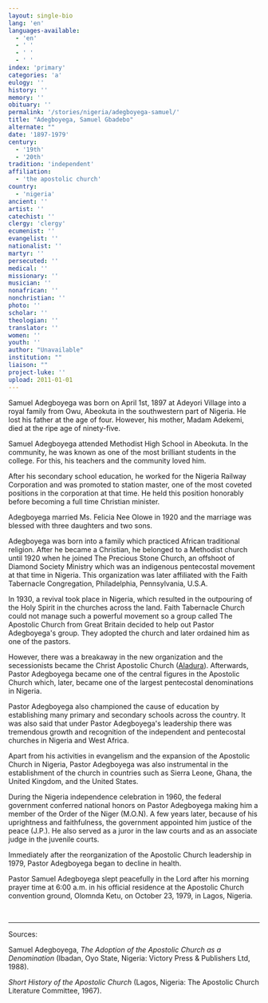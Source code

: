 ```yaml
---
layout: single-bio
lang: 'en'
languages-available:
  - 'en'
  - ' '
  - ' '
  - ' '
index: 'primary'
categories: 'a'
eulogy: ''
history: ''
memory: ''
obituary: ''
permalink: '/stories/nigeria/adegboyega-samuel/'
title: "Adegboyega, Samuel Gbadebo"
alternate: ""
date: '1897-1979'
century:
  - '19th'
  - '20th'
tradition: 'independent'
affiliation:
  - 'the apostolic church'
country:
  - 'nigeria'
ancient: ''
artist: ''
catechist: ''
clergy: 'clergy'
ecumenist: ''
evangelist: ''
nationalist: ''
martyr: ''
persecuted: ''
medical: ''
missionary: ''
musician: ''
nonafrican: ''
nonchristian: ''
photo: ''
scholar: ''
theologian: ''
translator: ''
women: ''
youth: ''
author: "Unavailable"
institution: ""
liaison: ""
project-luke: ''
upload: 2011-01-01
---
```




Samuel Adegboyega was born on April 1st, 1897 at Adeyori Village into a royal family from Owu, Abeokuta in the southwestern part of Nigeria.  He lost his father at the age of four. However,  his mother, Madam Adekemi, died at the ripe age of ninety-five.

Samuel Adegboyega attended Methodist High School in Abeokuta.  In the community, he was known as one of the most brilliant students in the college.  For this, his teachers and the community loved him.

After his secondary school education, he worked for the Nigeria Railway Corporation and was promoted to station master, one of the most coveted positions in the corporation at that time. He held this position honorably before becoming a full time Christian minister.

Adegboyega married Ms. Felicia Nee Olowe in 1920 and the marriage was blessed with three daughters and two sons.

Adegboyega was born into a family which practiced African traditional religion. After he became a Christian, he belonged to a Methodist church until 1920 when he joined The Precious Stone Church, an offshoot of Diamond Society Ministry which was an indigenous pentecostal movement at that time in Nigeria.  This organization was later affiliated with the Faith Tabernacle Congregation, Philadelphia, Pennsylvania, U.S.A.

In 1930, a revival took place in Nigeria, which resulted in the outpouring of the Holy Spirit in the churches across the land.  Faith Tabernacle Church could not manage such a powerful movement so a group called The Apostolic Church from Great Britain decided to help out Pastor Adegboyega's group.  They adopted the church and later ordained him as one of the pastors.

However, there was a breakaway in the new organization and the secessionists became the Christ Apostolic Church ([Aladura](http://www.britannica.com/eb/article-9005331/Aladura)).  Afterwards,  Pastor Adegboyega became one of the central figures in the Apostolic Church which, later, became one of the largest pentecostal denominations in Nigeria.

Pastor Adegboyega also championed the cause of education by establishing many primary and secondary schools across the country. It was also said that under Pastor Adegboyega's leadership there was tremendous growth and recognition of the independent and pentecostal churches in Nigeria and West Africa.

Apart from his activities in evangelism and the expansion of the Apostolic Church in Nigeria, Pastor Adegboyega was also instrumental in the establishment of the church in countries such as Sierra Leone, Ghana, the United Kingdom, and the United States.

During the Nigeria independence celebration in 1960, the federal government conferred national honors on Pastor Adegboyega making him a member of the Order of the Niger (M.O.N).  A few years later, because of his uprightness and faithfulness, the government appointed him justice of the peace (J.P.).  He also served as a juror in the law courts and as an associate judge in the juvenile courts.

Immediately after the reorganization of the Apostolic Church leadership in 1979, Pastor Adegboyega began to decline in health.

Pastor Samuel Adegboyega slept peacefully in the Lord after his morning prayer time at 6:00 a.m. in his official residence at the Apostolic Church convention ground, Olomnda Ketu, on October 23, 1979, in Lagos, Nigeria.

&nbsp;

---

Sources:

Samuel Adegboyega, *The Adoption of the Apostolic Church as a Denomination* (Ibadan, Oyo State, Nigeria: Victory Press &amp; Publishers Ltd, 1988).

*Short History of the Apostolic Church* (Lagos, Nigeria: The Apostolic Church Literature Committee, 1967).

